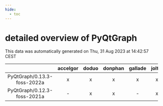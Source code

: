 ```yaml
---
hide:
  - toc
---
```


detailed overview of PyQtGraph
==============================


This data was automatically generated on Thu, 31 Aug 2023 at 14:42:57 CEST  

| |accelgor|doduo|donphan|gallade|joltik|skitty|swalot|victini|
| :---: | :---: | :---: | :---: | :---: | :---: | :---: | :---: | :---: |
|PyQtGraph/0.13.3-foss-2022a|x|x|x|x|x|x|x|x|
|PyQtGraph/0.12.3-foss-2021a|-|x|x|-|x|x|x|x|
